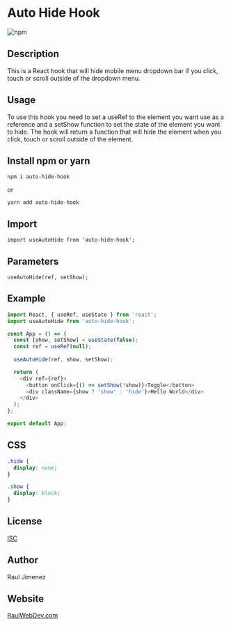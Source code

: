# Auto Hide Hook   
![npm](https://img.shields.io/npm/dw/auto-hide-hook)

## Description

This is a React hook that will hide mobile menu dropdown bar if you click, touch or scroll outside of the dropdown menu.

## Usage

To use this hook you need to set a useRef to the element you want use as a reference and a setShow function to set the state of the element you want to hide. The hook will return a function that will hide the element when you click, touch or scroll outside of the element.

## Install npm or yarn

```
npm i auto-hide-hook
```
or
```
yarn add auto-hide-hook
```

## Import

```
import useAutoHide from 'auto-hide-hook';
```

## Parameters

```
useAutoHide(ref, setShow);
```

## Example

```js
import React, { useRef, useState } from 'react';
import useAutoHide from 'auto-hide-hook';

const App = () => {
  const [show, setShow] = useState(false);
  const ref = useRef(null);
  
  useAutoHide(ref, show, setShow);

  return (
    <div ref={ref}>
      <button onClick={() => setShow(!show)}>Toggle</button>
      <div className={show ? 'show' : 'hide'}>Hello World</div>
    </div>
  );
};

export default App;
```

## CSS

```css
.hide {
  display: none;
}

.show {
  display: block;
}
```

## License

[ISC](https://opensource.org/licenses/ISC)

## Author

Raul Jimenez

## Website

[RaulWebDev.com](https://raulwebdev.com)
